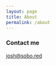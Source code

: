 ```yaml
---
layout: page
title: About
permalink: /about
---
```


### Contact me

[josh@sobo.red](mailto:josh@sobo.red)
